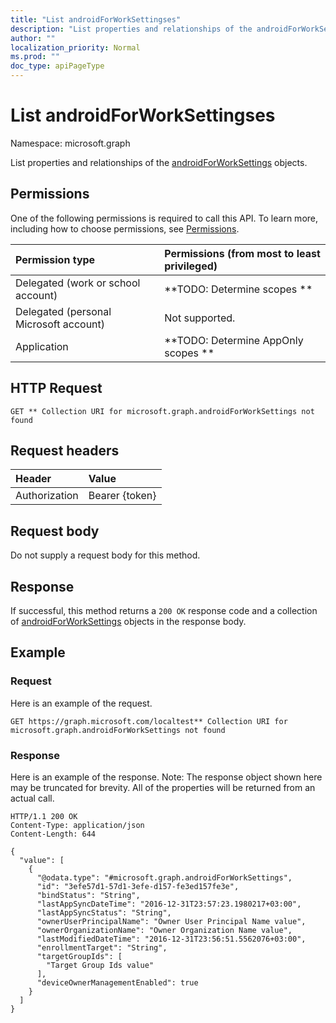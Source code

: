 ```yaml
---
title: "List androidForWorkSettingses"
description: "List properties and relationships of the androidForWorkSettings objects."
author: ""
localization_priority: Normal
ms.prod: ""
doc_type: apiPageType
---
```


# List androidForWorkSettingses

Namespace: microsoft.graph

List properties and relationships of the [androidForWorkSettings](../resources/androidforworksettings.md) objects.

## Permissions
One of the following permissions is required to call this API. To learn more, including how to choose permissions, see [Permissions](/concepts/permissions-reference.md).

|Permission type|Permissions (from most to least privileged)|
|:---|:---|
|Delegated (work or school account)|**TODO: Determine scopes **|
|Delegated (personal Microsoft account)|Not supported.|
|Application|**TODO: Determine AppOnly scopes **|

## HTTP Request
<!-- {
  "blockType": "ignored"
}
-->
``` http
GET ** Collection URI for microsoft.graph.androidForWorkSettings not found
```

## Request headers
|Header|Value|
|:---|:---|
|Authorization|Bearer {token}|

## Request body
Do not supply a request body for this method.

## Response
If successful, this method returns a `200 OK` response code and a collection of [androidForWorkSettings](../resources/androidforworksettings.md) objects in the response body.

## Example

### Request
Here is an example of the request.
<!-- {
  "blockType": "request",
  "name": "get_androidforworksettings"
}
-->
``` http
GET https://graph.microsoft.com/localtest** Collection URI for microsoft.graph.androidForWorkSettings not found
```

### Response
Here is an example of the response. Note: The response object shown here may be truncated for brevity. All of the properties will be returned from an actual call.
<!-- {
  "blockType": "response",
  "truncated": true,
  "@odata.type": "collection(microsoft.graph.androidforworksettings)"
}
-->
``` http
HTTP/1.1 200 OK
Content-Type: application/json
Content-Length: 644

{
  "value": [
    {
      "@odata.type": "#microsoft.graph.androidForWorkSettings",
      "id": "3efe57d1-57d1-3efe-d157-fe3ed157fe3e",
      "bindStatus": "String",
      "lastAppSyncDateTime": "2016-12-31T23:57:23.1980217+03:00",
      "lastAppSyncStatus": "String",
      "ownerUserPrincipalName": "Owner User Principal Name value",
      "ownerOrganizationName": "Owner Organization Name value",
      "lastModifiedDateTime": "2016-12-31T23:56:51.5562076+03:00",
      "enrollmentTarget": "String",
      "targetGroupIds": [
        "Target Group Ids value"
      ],
      "deviceOwnerManagementEnabled": true
    }
  ]
}
```

